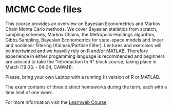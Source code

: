 # MCMC Code files

This course provides an overview on Bayesian Econometrics and Markov Chain Monte Carlo methods. We cover Bayesian statistics from scratch, sampling  schemes, Markov Chains, the Metropolis-Hastings algorithm, Gibbs Sampling, Bayesian Econometrics for state-space models and linear and nonlinear filtering (Kalman/Particle Filter).  Lectures and exercises will be intertwined and we heaviliy rely on R and/or MATLAB. Therefore experience in either progamming language is recommended and beginners are adviced to take the "Introduction to R" block course, taking place  in March (19.03. - 04.04, CAWM1).

Please, bring your own Laptop with a  running (!) version of R or MATLAB.

The exam contains of three distinct homeworks during the term, each with a time limit of one week.

For more information visit the [Learnweb Course](https://sso.uni-muenster.de/LearnWeb/learnweb2/course/view.php?id=30174).
